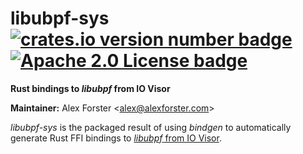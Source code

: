 # libubpf-sys [![crates.io version number badge](https://img.shields.io/crates/v/libubpf-sys.svg)](https://crates.io/crates/libubpf-sys) [![Apache 2.0 License badge](https://img.shields.io/badge/License-Apache_2.0-blue.svg)](https://opensource.org/licenses/Apache-2.0)

**Rust bindings to _libubpf_ from IO Visor**

**Maintainer:** Alex Forster \<alex@alexforster.com\><br/>

_libubpf-sys_ is the packaged result of using _bindgen_ to automatically generate Rust FFI bindings to [
_libubpf_ from IO Visor](https://github.com/iovisor/ubpf).
